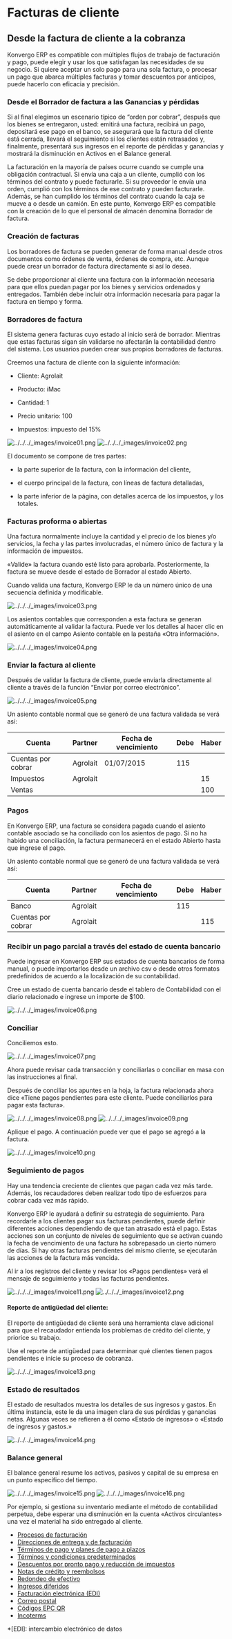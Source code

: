 # Facturas de cliente

## Desde la factura de cliente a la cobranza

Konvergo ERP es compatible con múltiples flujos de trabajo de facturación y pago,
puede elegir y usar los que satisfagan las necesidades de su negocio. Si
quiere aceptar un solo pago para una sola factura, o procesar un pago que
abarca múltiples facturas y tomar descuentos por anticipos, puede hacerlo con
eficacia y precisión.

### Desde el Borrador de factura a las Ganancias y pérdidas

Si al final elegimos un escenario típico de “orden por cobrar”, después que
los bienes se entregaron, usted: emitirá una factura, recibirá un pago,
depositará ese pago en el banco, se asegurará que la factura del cliente está
cerrada, llevará el seguimiento si los clientes están retrasados y,
finalmente, presentará sus ingresos en el reporte de pérdidas y ganancias y
mostrará la disminución en Activos en el Balance general.

La facturación en la mayoría de países ocurre cuando se cumple una obligación
contractual. Si envía una caja a un cliente, cumplió con los términos del
contrato y puede facturarle. Si su proveedor le envía una orden, cumplió con
los términos de ese contrato y pueden facturarle. Además, se han cumplido los
términos del contrato cuando la caja se mueve a o desde un camión. En este
punto, Konvergo ERP es compatible con la creación de lo que el personal de almacén
denomina Borrador de factura.

### Creación de facturas

Los borradores de factura se pueden generar de forma manual desde otros
documentos como órdenes de venta, órdenes de compra, etc. Aunque puede crear
un borrador de factura directamente si así lo desea.

Se debe proporcionar al cliente una factura con la información necesaria para
que ellos puedan pagar por los bienes y servicios ordenados y entregados.
También debe incluir otra información necesaria para pagar la factura en
tiempo y forma.

### Borradores de factura

El sistema genera facturas cuyo estado al inicio será de borrador. Mientras
que estas facturas sigan sin validarse no afectarán la contabilidad dentro del
sistema. Los usuarios pueden crear sus propios borradores de facturas.

Creemos una factura de cliente con la siguiente información:

  * Cliente: Agrolait

  * Producto: iMac

  * Cantidad: 1

  * Precio unitario: 100

  * Impuestos: impuesto del 15%

![../../../_images/invoice01.png](../../../_images/invoice01.png)
![../../../_images/invoice02.png](../../../_images/invoice02.png)

El documento se compone de tres partes:

  * la parte superior de la factura, con la información del cliente,

  * el cuerpo principal de la factura, con líneas de factura detalladas,

  * la parte inferior de la página, con detalles acerca de los impuestos, y los totales.

### Facturas proforma o abiertas

Una factura normalmente incluye la cantidad y el precio de los bienes y/o
servicios, la fecha y las partes involucradas, el número único de factura y la
información de impuestos.

«Valide» la factura cuando esté listo para aprobarla. Posteriormente, la
factura se mueve desde el estado de Borrador al estado Abierto.

Cuando valida una factura, Konvergo ERP le da un número único de una secuencia
definida y modificable.

![../../../_images/invoice03.png](../../../_images/invoice03.png)

Los asientos contables que corresponden a esta factura se generan
automáticamente al validar la factura. Puede ver los detalles al hacer clic en
el asiento en el campo Asiento contable en la pestaña «Otra información».

![../../../_images/invoice04.png](../../../_images/invoice04.png)

### Enviar la factura al cliente

Después de validar la factura de cliente, puede enviarla directamente al
cliente a través de la función “Enviar por correo electrónico”.

![../../../_images/invoice05.png](../../../_images/invoice05.png)

Un asiento contable normal que se generó de una factura validada se verá así:

**Cuenta** | **Partner** | **Fecha de vencimiento** | **Debe** | **Haber**  
---|---|---|---|---  
Cuentas por cobrar | Agrolait | 01/07/2015 | 115 |   
Impuestos | Agrolait |  |  | 15  
Ventas |  |  |  | 100  
  
### Pagos

En Konvergo ERP, una factura se considera pagada cuando el asiento contable asociado
se ha conciliado con los asientos de pago. Si no ha habido una conciliación,
la factura permanecerá en el estado Abierto hasta que ingrese el pago.

Un asiento contable normal que se generó de una factura validada se verá así:

**Cuenta** | **Partner** | **Fecha de vencimiento** | **Debe** | **Haber**  
---|---|---|---|---  
Banco | Agrolait |  | 115 |   
Cuentas por cobrar | Agrolait |  |  | 115  
  
### Recibir un pago parcial a través del estado de cuenta bancario

Puede ingresar en Konvergo ERP sus estados de cuenta bancarios de forma manual, o
puede importarlos desde un archivo csv o desde otros formatos predefinidos de
acuerdo a la localización de su contabilidad.

Cree un estado de cuenta bancario desde el tablero de Contabilidad con el
diario relacionado e ingrese un importe de $100.

![../../../_images/invoice06.png](../../../_images/invoice06.png)

### Conciliar

Conciliemos esto.

![../../../_images/invoice07.png](../../../_images/invoice07.png)

Ahora puede revisar cada transacción y conciliarlas o conciliar en masa con
las instrucciones al final.

Después de conciliar los apuntes en la hoja, la factura relacionada ahora dice
«Tiene pagos pendientes para este cliente. Puede conciliarlos para pagar esta
factura».

![../../../_images/invoice08.png](../../../_images/invoice08.png)
![../../../_images/invoice09.png](../../../_images/invoice09.png)

Aplique el pago. A continuación puede ver que el pago se agregó a la factura.

![../../../_images/invoice10.png](../../../_images/invoice10.png)

### Seguimiento de pagos

Hay una tendencia creciente de clientes que pagan cada vez más tarde. Además,
los recaudadores deben realizar todo tipo de esfuerzos para cobrar cada vez
más rápido.

Konvergo ERP le ayudará a definir su estrategia de seguimiento. Para recordarle a los
clientes pagar sus facturas pendientes, puede definir diferentes acciones
dependiendo de que tan atrasado está el pago. Estas acciones son un conjunto
de niveles de seguimiento que se activan cuando la fecha de vencimiento de una
factura ha sobrepasado un cierto número de días. Si hay otras facturas
pendientes del mismo cliente, se ejecutarán las acciones de la factura más
vencida.

Al ir a los registros del cliente y revisar los «Pagos pendientes» verá el
mensaje de seguimiento y todas las facturas pendientes.

![../../../_images/invoice11.png](../../../_images/invoice11.png)
![../../../_images/invoice12.png](../../../_images/invoice12.png)

#### Reporte de antigüedad del cliente:

El reporte de antigüedad de cliente será una herramienta clave adicional para
que el recaudador entienda los problemas de crédito del cliente, y priorice su
trabajo.

Use el reporte de antigüedad para determinar qué clientes tienen pagos
pendientes e inicie su proceso de cobranza.

![../../../_images/invoice13.png](../../../_images/invoice13.png)

### Estado de resultados

El estado de resultados muestra los detalles de sus ingresos y gastos. En
última instancia, este le da una imagen clara de sus pérdidas y ganancias
netas. Algunas veces se refieren a él como «Estado de ingresos» o «Estado de
ingresos y gastos.»

![../../../_images/invoice14.png](../../../_images/invoice14.png)

### Balance general

El balance general resume los activos, pasivos y capital de su empresa en un
punto específico del tiempo.

![../../../_images/invoice15.png](../../../_images/invoice15.png)
![../../../_images/invoice16.png](../../../_images/invoice16.png)

Por ejemplo, si gestiona su inventario mediante el método de contabilidad
perpetua, debe esperar una disminución en la cuenta «Activos circulantes» una
vez el material ha sido entregado al cliente.

  * [Procesos de facturación](customer_invoices/overview)
  * [Direcciones de entrega y de facturación](customer_invoices/customer_addresses)
  * [Términos de pago y planes de pago a plazos](customer_invoices/payment_terms)
  * [Términos y condiciones predeterminados](customer_invoices/terms_conditions)
  * [Descuentos por pronto pago y reducción de impuestos](customer_invoices/cash_discounts)
  * [Notas de crédito y reembolsos](customer_invoices/credit_notes)
  * [Redondeo de efectivo](customer_invoices/cash_rounding)
  * [Ingresos diferidos](customer_invoices/deferred_revenues)
  * [Facturación electrónica (EDI)](customer_invoices/electronic_invoicing)
  * [Correo postal](customer_invoices/snailmail)
  * [Códigos EPC QR](customer_invoices/epc_qr_code)
  * [Incoterms](customer_invoices/incoterms)

  *[EDI]: intercambio electrónico de datos

